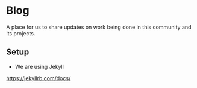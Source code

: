 
# Blog
A place for us to share updates on work being done in this community and its projects.

## Setup
- We are using Jekyll

https://jekyllrb.com/docs/